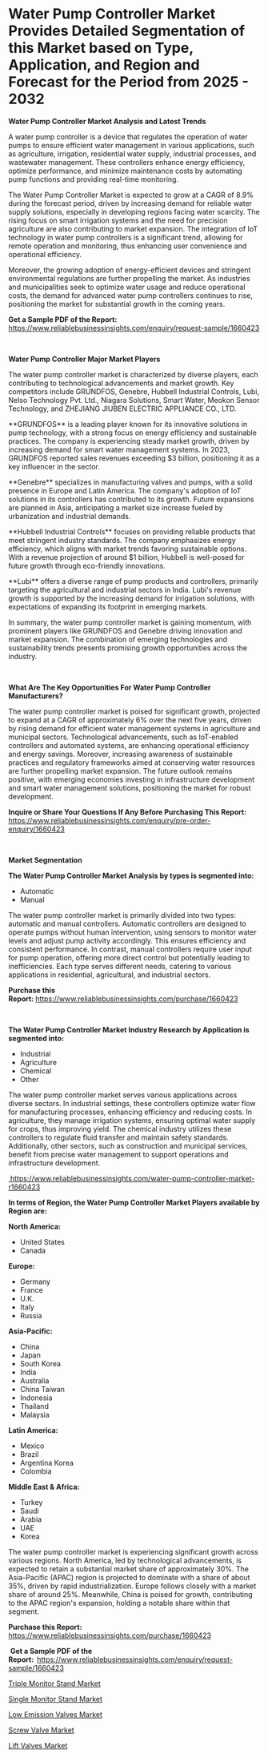 <p><h1>Water Pump Controller Market Provides Detailed Segmentation of this Market based on Type, Application, and Region and Forecast for the Period from 2025 - 2032</h1></p><p><strong>Water Pump Controller Market Analysis and Latest Trends</strong></p>
<p><p>A water pump controller is a device that regulates the operation of water pumps to ensure efficient water management in various applications, such as agriculture, irrigation, residential water supply, industrial processes, and wastewater management. These controllers enhance energy efficiency, optimize performance, and minimize maintenance costs by automating pump functions and providing real-time monitoring.</p><p>The Water Pump Controller Market is expected to grow at a CAGR of 8.9% during the forecast period, driven by increasing demand for reliable water supply solutions, especially in developing regions facing water scarcity. The rising focus on smart irrigation systems and the need for precision agriculture are also contributing to market expansion. The integration of IoT technology in water pump controllers is a significant trend, allowing for remote operation and monitoring, thus enhancing user convenience and operational efficiency.</p><p>Moreover, the growing adoption of energy-efficient devices and stringent environmental regulations are further propelling the market. As industries and municipalities seek to optimize water usage and reduce operational costs, the demand for advanced water pump controllers continues to rise, positioning the market for substantial growth in the coming years.</p></p>
<p><strong>Get a Sample PDF of the Report:&nbsp;</strong> <a href="https://www.reliablebusinessinsights.com/enquiry/request-sample/1660423?utm_campaign=84&utm_medium=2&utm_source=Github&utm_content=ia&utm_term=20022025&utm_id=water-pump-controller">https://www.reliablebusinessinsights.com/enquiry/request-sample/1660423</a></p>
<p>&nbsp;</p>
<p><strong>Water Pump Controller Major Market Players</strong></p>
<p><p>The water pump controller market is characterized by diverse players, each contributing to technological advancements and market growth. Key competitors include GRUNDFOS, Genebre, Hubbell Industrial Controls, Lubi, Nelso Technology Pvt. Ltd., Niagara Solutions, Smart Water, Meokon Sensor Technology, and ZHEJIANG JIUBEN ELECTRIC APPLIANCE CO., LTD.</p><p>**GRUNDFOS** is a leading player known for its innovative solutions in pump technology, with a strong focus on energy efficiency and sustainable practices. The company is experiencing steady market growth, driven by increasing demand for smart water management systems. In 2023, GRUNDFOS reported sales revenues exceeding $3 billion, positioning it as a key influencer in the sector.</p><p>**Genebre** specializes in manufacturing valves and pumps, with a solid presence in Europe and Latin America. The company's adoption of IoT solutions in its controllers has contributed to its growth. Future expansions are planned in Asia, anticipating a market size increase fueled by urbanization and industrial demands.</p><p>**Hubbell Industrial Controls** focuses on providing reliable products that meet stringent industry standards. The company emphasizes energy efficiency, which aligns with market trends favoring sustainable options. With a revenue projection of around $1 billion, Hubbell is well-posed for future growth through eco-friendly innovations.</p><p>**Lubi** offers a diverse range of pump products and controllers, primarily targeting the agricultural and industrial sectors in India. Lubi's revenue growth is supported by the increasing demand for irrigation solutions, with expectations of expanding its footprint in emerging markets.</p><p>In summary, the water pump controller market is gaining momentum, with prominent players like GRUNDFOS and Genebre driving innovation and market expansion. The combination of emerging technologies and sustainability trends presents promising growth opportunities across the industry.</p></p>
<p>&nbsp;</p>
<p><strong>What Are The Key Opportunities For Water Pump Controller Manufacturers?</strong></p>
<p><p>The water pump controller market is poised for significant growth, projected to expand at a CAGR of approximately 6% over the next five years, driven by rising demand for efficient water management systems in agriculture and municipal sectors. Technological advancements, such as IoT-enabled controllers and automated systems, are enhancing operational efficiency and energy savings. Moreover, increasing awareness of sustainable practices and regulatory frameworks aimed at conserving water resources are further propelling market expansion. The future outlook remains positive, with emerging economies investing in infrastructure development and smart water management solutions, positioning the market for robust development.</p></p>
<p><strong>Inquire or Share Your Questions If Any Before Purchasing This Report:</strong> <a href="https://www.reliablebusinessinsights.com/enquiry/pre-order-enquiry/1660423?utm_campaign=84&utm_medium=2&utm_source=Github&utm_content=ia&utm_term=20022025&utm_id=water-pump-controller">https://www.reliablebusinessinsights.com/enquiry/pre-order-enquiry/1660423</a></p>
<p>&nbsp;</p>
<p><strong>Market Segmentation</strong></p>
<p><strong>The Water Pump Controller Market Analysis by types is segmented into:</strong></p>
<p><ul><li>Automatic</li><li>Manual</li></ul></p>
<p><p>The water pump controller market is primarily divided into two types: automatic and manual controllers. Automatic controllers are designed to operate pumps without human intervention, using sensors to monitor water levels and adjust pump activity accordingly. This ensures efficiency and consistent performance. In contrast, manual controllers require user input for pump operation, offering more direct control but potentially leading to inefficiencies. Each type serves different needs, catering to various applications in residential, agricultural, and industrial sectors.</p></p>
<p><strong>Purchase this Report:&nbsp;</strong><a href="https://www.reliablebusinessinsights.com/purchase/1660423?utm_campaign=84&utm_medium=2&utm_source=Github&utm_content=ia&utm_term=20022025&utm_id=water-pump-controller">https://www.reliablebusinessinsights.com/purchase/1660423</a></p>
<p>&nbsp;</p>
<p><strong>The Water Pump Controller Market Industry Research by Application is segmented into:</strong></p>
<p><ul><li>Industrial</li><li>Agriculture</li><li>Chemical</li><li>Other</li></ul></p>
<p><p>The water pump controller market serves various applications across diverse sectors. In industrial settings, these controllers optimize water flow for manufacturing processes, enhancing efficiency and reducing costs. In agriculture, they manage irrigation systems, ensuring optimal water supply for crops, thus improving yield. The chemical industry utilizes these controllers to regulate fluid transfer and maintain safety standards. Additionally, other sectors, such as construction and municipal services, benefit from precise water management to support operations and infrastructure development.</p></p>
<p><a href="https://www.reliablebusinessinsights.com/water-pump-controller-market-r1660423?utm_campaign=84&utm_medium=2&utm_source=Github&utm_content=ia&utm_term=20022025&utm_id=water-pump-controller">&nbsp;https://www.reliablebusinessinsights.com/water-pump-controller-market-r1660423</a></p>
<p><strong>In terms of Region, the Water Pump Controller Market Players available by Region are:</strong></p>
<p>
    <p> <strong> North America: </strong>
        <ul>
            <li>United States</li>
            <li>Canada</li>
        </ul>
        </p> 
    <p> <strong> Europe: </strong>
        <ul>
            <li>Germany</li>
            <li>France</li>
            <li>U.K.</li>
            <li>Italy</li>
            <li>Russia</li>
        </ul>
        </p> 
    <p> <strong> Asia-Pacific: </strong>
        <ul>
            <li>China</li>
            <li>Japan</li>
            <li>South Korea</li>
            <li>India</li>
            <li>Australia</li>
            <li>China Taiwan</li>
            <li>Indonesia</li>
            <li>Thailand</li>
            <li>Malaysia</li>
        </ul>
        </p> 
    <p> <strong> Latin America: </strong>
        <ul>
            <li>Mexico</li>
            <li>Brazil</li>
            <li>Argentina Korea</li>
            <li>Colombia</li>
        </ul>
        </p> 
    <p> <strong> Middle East & Africa: </strong>
        <ul>
            <li>Turkey</li>
            <li>Saudi</li>
            <li>Arabia</li>
            <li>UAE</li>
            <li>Korea</li>
        </ul>
    </p>
    </p>
<p><p>The water pump controller market is experiencing significant growth across various regions. North America, led by technological advancements, is expected to retain a substantial market share of approximately 30%. The Asia-Pacific (APAC) region is projected to dominate with a share of about 35%, driven by rapid industrialization. Europe follows closely with a market share of around 25%. Meanwhile, China is poised for growth, contributing to the APAC region's expansion, holding a notable share within that segment.</p></p>
<p><strong>Purchase this Report: </strong><a href="https://www.reliablebusinessinsights.com/purchase/1660423?utm_campaign=84&utm_medium=2&utm_source=Github&utm_content=ia&utm_term=20022025&utm_id=water-pump-controller">https://www.reliablebusinessinsights.com/purchase/1660423</a></p>
<p>&nbsp;<strong>Get a Sample PDF of the Report:&nbsp;&nbsp;</strong><a href="https://www.reliablebusinessinsights.com/enquiry/request-sample/1660423?utm_campaign=84&utm_medium=2&utm_source=Github&utm_content=ia&utm_term=20022025&utm_id=water-pump-controller">https://www.reliablebusinessinsights.com/enquiry/request-sample/1660423</a></p>
<p><strong></strong></p>
<p><p><a href="https://github.com/bulkagumanvv/Market-Research-Report-List-1/blob/main/triple-monitor-stand-market.md?utm_campaign=84&utm_medium=2&utm_source=Github&utm_content=ia&utm_term=20022025&utm_id=water-pump-controller">Triple Monitor Stand Market</a></p><p><a href="https://github.com/milolohusami/Market-Research-Report-List-1/blob/main/single-monitor-stand-market.md?utm_campaign=84&utm_medium=2&utm_source=Github&utm_content=ia&utm_term=20022025&utm_id=water-pump-controller">Single Monitor Stand Market</a></p><p><a href="https://github.com/zeigounjoom/Market-Research-Report-List-1/blob/main/low-emission-valves-market.md?utm_campaign=84&utm_medium=2&utm_source=Github&utm_content=ia&utm_term=20022025&utm_id=water-pump-controller">Low Emission Valves Market</a></p><p><a href="https://github.com/geyangvayora/Market-Research-Report-List-1/blob/main/screw-valve-market.md?utm_campaign=84&utm_medium=2&utm_source=Github&utm_content=ia&utm_term=20022025&utm_id=water-pump-controller">Screw Valve Market</a></p><p><a href="https://github.com/saklpelzami95/Market-Research-Report-List-1/blob/main/lift-valves-market.md?utm_campaign=84&utm_medium=2&utm_source=Github&utm_content=ia&utm_term=20022025&utm_id=water-pump-controller">Lift Valves Market</a></p></p>
